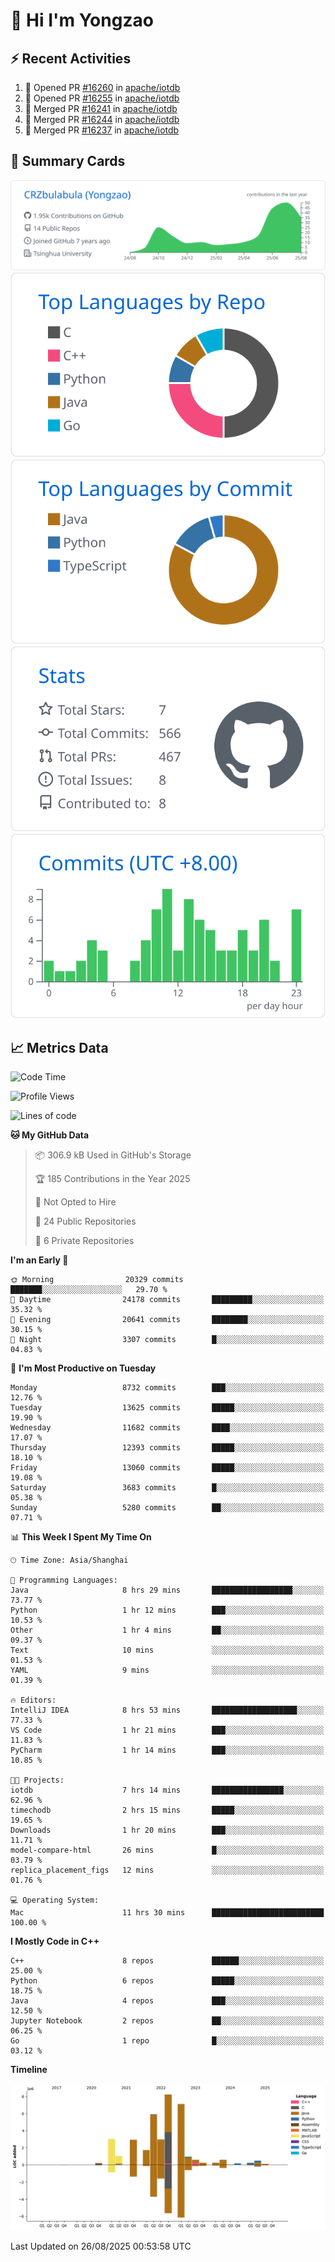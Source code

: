 # 👋 Hi I'm Yongzao

## ⚡ Recent Activities
<!--START_SECTION:activity-->
1. 💪 Opened PR [#16260](https://github.com/apache/iotdb/pull/16260) in [apache/iotdb](https://github.com/apache/iotdb)
2. 💪 Opened PR [#16255](https://github.com/apache/iotdb/pull/16255) in [apache/iotdb](https://github.com/apache/iotdb)
3. 🎉 Merged PR [#16241](https://github.com/apache/iotdb/pull/16241) in [apache/iotdb](https://github.com/apache/iotdb)
4. 🎉 Merged PR [#16244](https://github.com/apache/iotdb/pull/16244) in [apache/iotdb](https://github.com/apache/iotdb)
5. 🎉 Merged PR [#16237](https://github.com/apache/iotdb/pull/16237) in [apache/iotdb](https://github.com/apache/iotdb)
<!--END_SECTION:activity-->

## 🎑 Summary Cards

[![](https://raw.githubusercontent.com/CRZbulabula/CRZbulabula/main/profile-summary-card-output/github/0-profile-details.svg)](https://github.com/vn7n24fzkq/github-profile-summary-cards)
[![](https://raw.githubusercontent.com/CRZbulabula/CRZbulabula/main/profile-summary-card-output/github/1-repos-per-language.svg)](https://github.com/vn7n24fzkq/github-profile-summary-cards) [![](https://raw.githubusercontent.com/CRZbulabula/CRZbulabula/main/profile-summary-card-output/github/2-most-commit-language.svg)](https://github.com/vn7n24fzkq/github-profile-summary-cards)
[![](https://raw.githubusercontent.com/CRZbulabula/CRZbulabula/main/profile-summary-card-output/github/3-stats.svg)](https://github.com/vn7n24fzkq/github-profile-summary-cards) [![](https://raw.githubusercontent.com/CRZbulabula/CRZbulabula/main/profile-summary-card-output/github/4-productive-time.svg)](https://github.com/vn7n24fzkq/github-profile-summary-cards)

## 📈 Metrics Data

<!--START_SECTION:waka-->
![Code Time](http://img.shields.io/badge/Code%20Time-1%2C142%20hrs%2046%20mins-blue)

![Profile Views](http://img.shields.io/badge/Profile%20Views-1-blue)

![Lines of code](https://img.shields.io/badge/From%20Hello%20World%20I%27ve%20Written-36.7%20million%20lines%20of%20code-blue)

**🐱 My GitHub Data** 

> 📦 306.9 kB Used in GitHub's Storage 
 > 
> 🏆 185 Contributions in the Year 2025
 > 
> 🚫 Not Opted to Hire
 > 
> 📜 24 Public Repositories 
 > 
> 🔑 6 Private Repositories 
 > 
**I'm an Early 🐤** 

```text
🌞 Morning                20329 commits       ███████░░░░░░░░░░░░░░░░░░   29.70 % 
🌆 Daytime                24178 commits       █████████░░░░░░░░░░░░░░░░   35.32 % 
🌃 Evening                20641 commits       ████████░░░░░░░░░░░░░░░░░   30.15 % 
🌙 Night                  3307 commits        █░░░░░░░░░░░░░░░░░░░░░░░░   04.83 % 
```
📅 **I'm Most Productive on Tuesday** 

```text
Monday                   8732 commits        ███░░░░░░░░░░░░░░░░░░░░░░   12.76 % 
Tuesday                  13625 commits       █████░░░░░░░░░░░░░░░░░░░░   19.90 % 
Wednesday                11682 commits       ████░░░░░░░░░░░░░░░░░░░░░   17.07 % 
Thursday                 12393 commits       █████░░░░░░░░░░░░░░░░░░░░   18.10 % 
Friday                   13060 commits       █████░░░░░░░░░░░░░░░░░░░░   19.08 % 
Saturday                 3683 commits        █░░░░░░░░░░░░░░░░░░░░░░░░   05.38 % 
Sunday                   5280 commits        ██░░░░░░░░░░░░░░░░░░░░░░░   07.71 % 
```


📊 **This Week I Spent My Time On** 

```text
🕑︎ Time Zone: Asia/Shanghai

💬 Programming Languages: 
Java                     8 hrs 29 mins       ██████████████████░░░░░░░   73.77 % 
Python                   1 hr 12 mins        ███░░░░░░░░░░░░░░░░░░░░░░   10.53 % 
Other                    1 hr 4 mins         ██░░░░░░░░░░░░░░░░░░░░░░░   09.37 % 
Text                     10 mins             ░░░░░░░░░░░░░░░░░░░░░░░░░   01.53 % 
YAML                     9 mins              ░░░░░░░░░░░░░░░░░░░░░░░░░   01.39 % 

🔥 Editors: 
IntelliJ IDEA            8 hrs 53 mins       ███████████████████░░░░░░   77.33 % 
VS Code                  1 hr 21 mins        ███░░░░░░░░░░░░░░░░░░░░░░   11.83 % 
PyCharm                  1 hr 14 mins        ███░░░░░░░░░░░░░░░░░░░░░░   10.85 % 

🐱‍💻 Projects: 
iotdb                    7 hrs 14 mins       ████████████████░░░░░░░░░   62.96 % 
timechodb                2 hrs 15 mins       █████░░░░░░░░░░░░░░░░░░░░   19.65 % 
Downloads                1 hr 20 mins        ███░░░░░░░░░░░░░░░░░░░░░░   11.71 % 
model-compare-html       26 mins             █░░░░░░░░░░░░░░░░░░░░░░░░   03.79 % 
replica_placement_figs   12 mins             ░░░░░░░░░░░░░░░░░░░░░░░░░   01.76 % 

💻 Operating System: 
Mac                      11 hrs 30 mins      █████████████████████████   100.00 % 
```

**I Mostly Code in C++** 

```text
C++                      8 repos             ██████░░░░░░░░░░░░░░░░░░░   25.00 % 
Python                   6 repos             █████░░░░░░░░░░░░░░░░░░░░   18.75 % 
Java                     4 repos             ███░░░░░░░░░░░░░░░░░░░░░░   12.50 % 
Jupyter Notebook         2 repos             ██░░░░░░░░░░░░░░░░░░░░░░░   06.25 % 
Go                       1 repo              █░░░░░░░░░░░░░░░░░░░░░░░░   03.12 % 
```



**Timeline**

![Lines of Code chart](https://raw.githubusercontent.com/CRZbulabula/CRZbulabula/main/assets/bar_graph.png)


 Last Updated on 26/08/2025 00:53:58 UTC
<!--END_SECTION:waka-->

